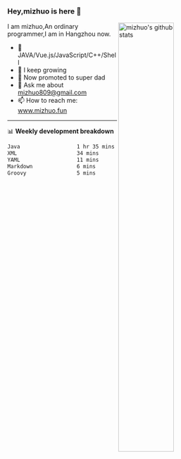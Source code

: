 ### Hey,mizhuo is here 👋

<img align="right" alt="mizhuo's github stats" width="50%" src="https://github-readme-stats.vercel.app/api?username=mizhuo&theme=tokyonight&show_icons=true">

I am mizhuo,An ordinary programmer,I am in Hangzhou now.

- 🔭 JAVA/Vue.js/JavaScript/C++/Shell
- 🌱 I keep growing
- 🤔 Now promoted to super dad
- 💬 Ask me about mizhuo809@gmail.com
- 📫 How to reach me: www.mizhuo.fun

---
📊 **Weekly development breakdown**

<!--START_SECTION:waka-->

```txt
Java                  1 hr 35 mins    ███████████████▒░░░░░░░░░   61.90 %
XML                   34 mins         █████▓░░░░░░░░░░░░░░░░░░░   22.25 %
YAML                  11 mins         ██░░░░░░░░░░░░░░░░░░░░░░░   07.63 %
Markdown              6 mins          █░░░░░░░░░░░░░░░░░░░░░░░░   03.92 %
Groovy                5 mins          █░░░░░░░░░░░░░░░░░░░░░░░░   03.78 %
```

<!--END_SECTION:waka-->
